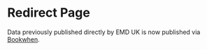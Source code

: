 # Redirect Page
Data previously published directly by EMD UK is now published via [Bookwhen](https://data.bookwhen.com/).
